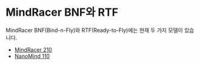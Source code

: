 # MindRacer BNF와 RTF

MindRacer BNF(Bind-n-Fly)와 RTF(Ready-to-Fly)에는 현재 두 가지 모델이 있습니다.

- [MindRacer 210](../complete_vehicles/mindracer210.md)
- [NanoMind 110 ](../complete_vehicles/nanomind110.md)
